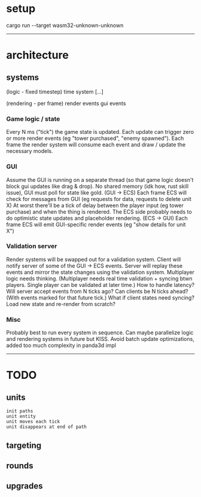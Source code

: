 # setup

cargo run --target wasm32-unknown-unknown

---

# architecture

## systems

(logic - fixed timestep)
    time system
    [...]

(rendering - per frame)
    render events
    gui events

### Game logic / state
Every N ms ("tick") the game state is updated.
Each update can trigger zero or more render events (eg "tower purchased", "enemy spawned").
Each frame the render system will consume each event and draw / update the necessary models.

### GUI
Assume the GUI is running on a separate thread (so that game logic doesn't block gui updates like drag & drop).
No shared memory (idk how, rust skill issue), GUI must poll for state like gold.
(GUI -> ECS) Each frame ECS will check for messages from GUI (eg requests for data, requests to delete unit X)
    At worst there'll be a tick of delay between the player input (eg tower purchase) and when the thing is rendered. The ECS side probably needs to do optimistic state updates and placeholder rendering.
(ECS -> GUI) Each frame ECS will emit GUI-specific render events (eg "show details for unit X")

### Validation server
Render systems will be swapped out for a validation system.
Client will notify server of some of the GUI -> ECS events.
Server will replay these events and mirror the state changes using the validation system.
    Multiplayer logic needs thinking. (Multiplayer needs real time validation + syncing btwn players. Single player can be validated at later time.)
        How to handle latency?
            Will server accept events from N ticks ago?
            Can clients be N ticks ahead? (With events marked for that future tick.)
            What if client states need syncing? Load new state and re-render from scratch?

### Misc
Probably best to run every system in sequence. Can maybe parallelize logic and rendering systems in future but KISS.
Avoid batch update optimizations, added too much complexity in panda3d impl


---

# TODO

## units
    init paths
    unit entity
    unit moves each tick
    unit disappears at end of path

## targeting

## rounds

## upgrades